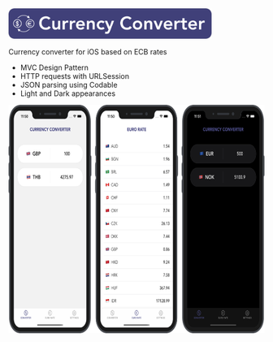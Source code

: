 <img src="https://github.com/robertpinl/CurrencyConverter/blob/main/ReadmeAssets/CurrencyConverterLogo.png" width="" height="60"/>

Currency converter for iOS based on ECB rates
* MVC Design Pattern
* HTTP requests with URLSession
* JSON parsing using Codable
* Light and Dark appearances

<img src="https://github.com/robertpinl/CurrencyConverter/blob/main/ReadmeAssets/CurrencyConverterScreenshot.png" width="696" height="450"/>

